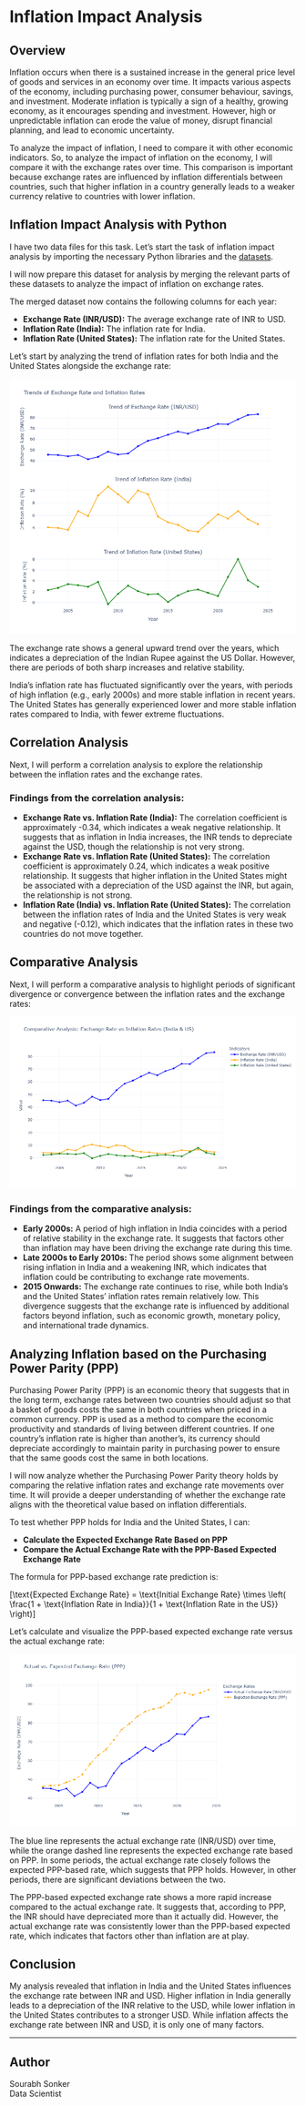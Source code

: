 # Inflation Impact Analysis

## Overview
Inflation occurs when there is a sustained increase in the general price level of goods and services in an economy over time. It impacts various aspects of the economy, including purchasing power, consumer behaviour, savings, and investment. Moderate inflation is typically a sign of a healthy, growing economy, as it encourages spending and investment. However, high or unpredictable inflation can erode the value of money, disrupt financial planning, and lead to economic uncertainty.

To analyze the impact of inflation, I need to compare it with other economic indicators. So, to analyze the impact of inflation on the economy, I will compare it with the exchange rates over time. This comparison is important because exchange rates are influenced by inflation differentials between countries, such that higher inflation in a country generally leads to a weaker currency relative to countries with lower inflation.

## Inflation Impact Analysis with Python
I have two data files for this task. Let’s start the task of inflation impact analysis by importing the necessary Python libraries and the [datasets](https://statso.io/impact-of-inflation-case-study/).

I will now prepare this dataset for analysis by merging the relevant parts of these datasets to analyze the impact of inflation on exchange rates.

The merged dataset now contains the following columns for each year:
- **Exchange Rate (INR/USD):** The average exchange rate of INR to USD.
- **Inflation Rate (India):** The inflation rate for India.
- **Inflation Rate (United States):** The inflation rate for the United States.

Let’s start by analyzing the trend of inflation rates for both India and the United States alongside the exchange rate:

![Trend Analysis](https://github.com/Sourabh1710/Inflation-Impact-Analysis/blob/main/images/Trends%20of%20Exchange%20Rate%20and%20Inflation%20Rates.png)  

The exchange rate shows a general upward trend over the years, which indicates a depreciation of the Indian Rupee against the US Dollar. However, there are periods of both sharp increases and relative stability.

India’s inflation rate has fluctuated significantly over the years, with periods of high inflation (e.g., early 2000s) and more stable inflation in recent years. The United States has generally experienced lower and more stable inflation rates compared to India, with fewer extreme fluctuations.

## Correlation Analysis
Next, I will perform a correlation analysis to explore the relationship between the inflation rates and the exchange rates.

### Findings from the correlation analysis:
- **Exchange Rate vs. Inflation Rate (India):** The correlation coefficient is approximately -0.34, which indicates a weak negative relationship. It suggests that as inflation in India increases, the INR tends to depreciate against the USD, though the relationship is not very strong.
- **Exchange Rate vs. Inflation Rate (United States):** The correlation coefficient is approximately 0.24, which indicates a weak positive relationship. It suggests that higher inflation in the United States might be associated with a depreciation of the USD against the INR, but again, the relationship is not strong.
- **Inflation Rate (India) vs. Inflation Rate (United States):** The correlation between the inflation rates of India and the United States is very weak and negative (-0.12), which indicates that the inflation rates in these two countries do not move together.

## Comparative Analysis
Next, I will perform a comparative analysis to highlight periods of significant divergence or convergence between the inflation rates and the exchange rates:

![Comparative Analysis](https://github.com/Sourabh1710/Inflation-Impact-Analysis/blob/main/images/Comparative%20Analysis-%20Exchange%20Rate%20vs%20Inflation%20Rates%20(India%20and%20US).png)  

### Findings from the comparative analysis:
- **Early 2000s:** A period of high inflation in India coincides with a period of relative stability in the exchange rate. It suggests that factors other than inflation may have been driving the exchange rate during this time.
- **Late 2000s to Early 2010s:** The period shows some alignment between rising inflation in India and a weakening INR, which indicates that inflation could be contributing to exchange rate movements.
- **2015 Onwards:** The exchange rate continues to rise, while both India’s and the United States’ inflation rates remain relatively low. This divergence suggests that the exchange rate is influenced by additional factors beyond inflation, such as economic growth, monetary policy, and international trade dynamics.

## Analyzing Inflation based on the Purchasing Power Parity (PPP)
Purchasing Power Parity (PPP) is an economic theory that suggests that in the long term, exchange rates between two countries should adjust so that a basket of goods costs the same in both countries when priced in a common currency. PPP is used as a method to compare the economic productivity and standards of living between different countries. If one country’s inflation rate is higher than another’s, its currency should depreciate accordingly to maintain parity in purchasing power to ensure that the same goods cost the same in both locations.

I will now analyze whether the Purchasing Power Parity theory holds by comparing the relative inflation rates and exchange rate movements over time. It will provide a deeper understanding of whether the exchange rate aligns with the theoretical value based on inflation differentials.

To test whether PPP holds for India and the United States, I can:

- **Calculate the Expected Exchange Rate Based on PPP**
- **Compare the Actual Exchange Rate with the PPP-Based Expected Exchange Rate**

The formula for PPP-based exchange rate prediction is:

\[\text{Expected Exchange Rate} = \text{Initial Exchange Rate} \times \left( \frac{1 + \text{Inflation Rate in India}}{1 + \text{Inflation Rate in the US}} \right)\]

Let’s calculate and visualize the PPP-based expected exchange rate versus the actual exchange rate:

![PPP Analysis](https://github.com/Sourabh1710/Inflation-Impact-Analysis/blob/main/images/Actual%20vs.%20Expected%20Exchange%20Rate%20(PPP).png)  

The blue line represents the actual exchange rate (INR/USD) over time, while the orange dashed line represents the expected exchange rate based on PPP. In some periods, the actual exchange rate closely follows the expected PPP-based rate, which suggests that PPP holds. However, in other periods, there are significant deviations between the two.

The PPP-based expected exchange rate shows a more rapid increase compared to the actual exchange rate. It suggests that, according to PPP, the INR should have depreciated more than it actually did. However, the actual exchange rate was consistently lower than the PPP-based expected rate, which indicates that factors other than inflation are at play.

## Conclusion
My analysis revealed that inflation in India and the United States influences the exchange rate between INR and USD. Higher inflation in India generally leads to a depreciation of the INR relative to the USD, while lower inflation in the United States contributes to a stronger USD. While inflation affects the exchange rate between INR and USD, it is only one of many factors.

---
## Author
Sourabh Sonker <br>
Data Scientist
